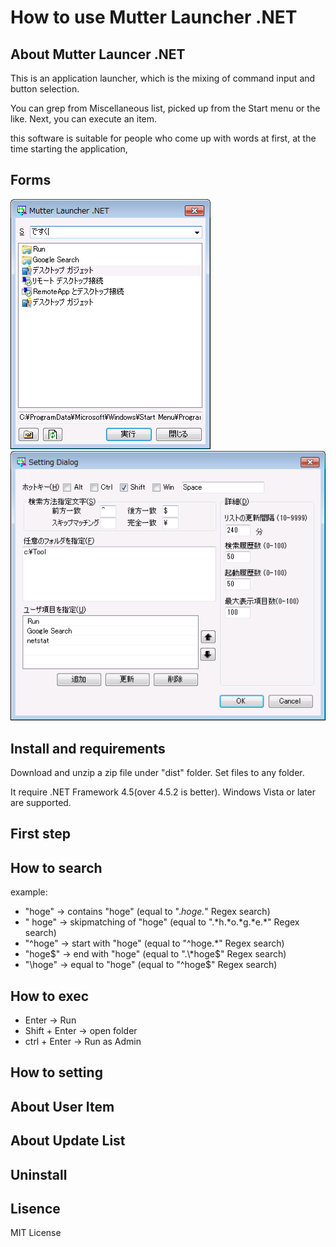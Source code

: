 # How to use Mutter Launcher .NET

## About Mutter Launcer .NET

This is an application launcher, which is the mixing of command input and button selection.

You can grep from Miscellaneous list, picked up from the Start menu or the like.
Next, you can execute an item.

this software is suitable for people who come up with words at first, at the time starting the application, 

## Forms

![Main Form](https://raw.githubusercontent.com/Rab-Duck/Mutter-Launcher.NET/master/doc/MainForm.png)
![Setting Form](https://raw.githubusercontent.com/Rab-Duck/Mutter-Launcher.NET/master/doc/SettingForm.png)

## Install and requirements

Download and unzip a zip file under "dist" folder.
Set files to any folder.

It require .NET Framework 4.5(over 4.5.2 is better).
Windows Vista or later are supported.

## First step

## How to search

example:
- "hoge" -> contains "hoge" (equal to ".*hoge.*" Regex search)
- " hoge" → skipmatching of "hoge" (equal to ".\*h.\*o.\*g.\*e.\*" Regex search)
- "^hoge" → start with "hoge" (equal to "^hoge.\*" Regex search)
- "hoge$" → end with "hoge" (equal to ".\*hoge$" Regex search)
- "\hoge" → equal to "hoge" (equal to "^hoge$" Regex search)

## How to exec

- Enter -> Run
- Shift + Enter -> open folder
- ctrl + Enter -> Run as Admin

## How to setting

## About User Item

## About Update List

## Uninstall

## Lisence

MIT License
